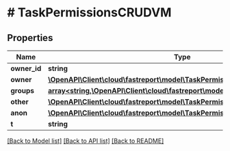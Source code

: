 # # TaskPermissionsCRUDVM

## Properties

Name | Type | Description | Notes
------------ | ------------- | ------------- | -------------
**owner_id** | **string** |  | [optional]
**owner** | [**\OpenAPI\Client\cloud\fastreport\model\TaskPermissionCRUDVM**](TaskPermissionCRUDVM.md) |  | [optional]
**groups** | [**array<string,\OpenAPI\Client\cloud\fastreport\model\TaskPermissionCRUDVM>**](TaskPermissionCRUDVM.md) |  | [optional]
**other** | [**\OpenAPI\Client\cloud\fastreport\model\TaskPermissionCRUDVM**](TaskPermissionCRUDVM.md) |  | [optional]
**anon** | [**\OpenAPI\Client\cloud\fastreport\model\TaskPermissionCRUDVM**](TaskPermissionCRUDVM.md) |  | [optional]
**t** | **string** |  |

[[Back to Model list]](../../README.md#models) [[Back to API list]](../../README.md#endpoints) [[Back to README]](../../README.md)
